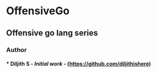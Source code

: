 # OffensiveGo

## Offensive go lang series 


### Author

#### * **Diljith S** - *Initial work* - (https://github.com/diljithishere)
